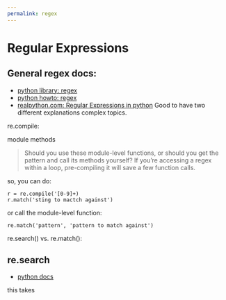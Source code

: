 ```yaml
---
permalink: regex
---
```


# Regular Expressions

## General regex docs:
* [python library: regex](https://docs.python.org/3/library/re.html)
* [python howto: regex](https://docs.python.org/3/howto/regex.html#regular-expression-howto)
* [realpython.com: Regular Expressions in python](https://realpython.com/regex-python/)
Good to have two different explanations complex topics.

re.compile:

module methods 
>    Should you use these module-level functions, or should you get the pattern and call its methods yourself? If you’re accessing a regex within a loop, pre-compiling it will save a few function calls. 

so, you can do:
```
r = re.compile('[0-9]+)
r.match('sting to mactch against')
```
or call the module-level function:
```
re.match('pattern', 'pattern to match against')
```


re.search() vs. re.match():

## re.search
* [python docs](https://docs.python.org/3/howto/regex.html#search-and-replace)

this takes 